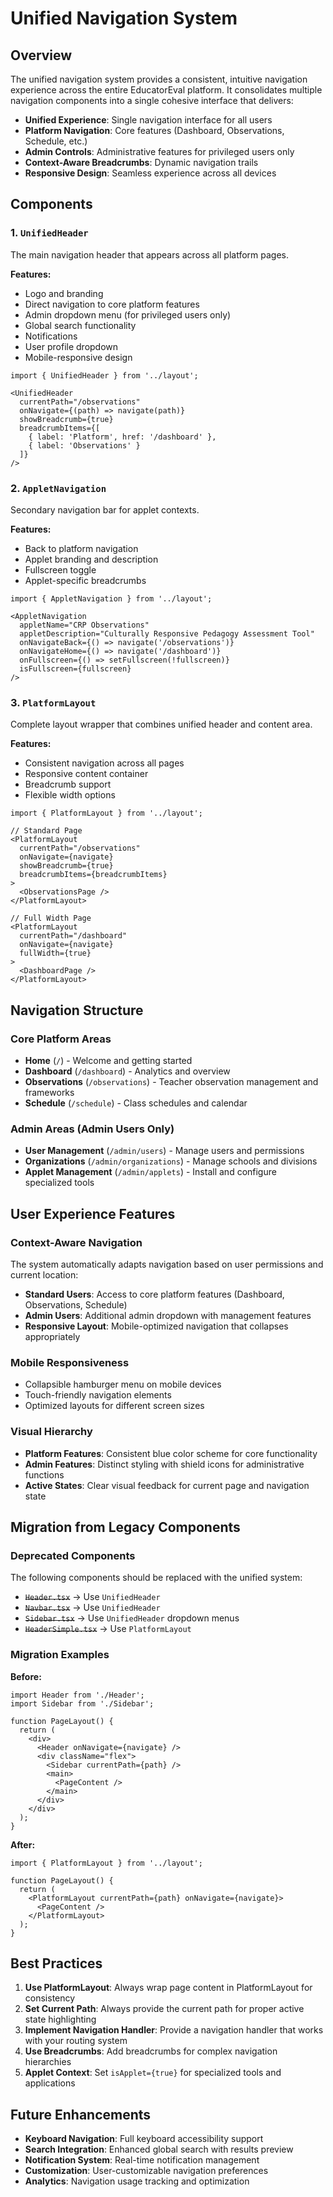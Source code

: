 # Unified Navigation System

## Overview

The unified navigation system provides a consistent, intuitive navigation experience across the entire EducatorEval platform. It consolidates multiple navigation components into a single cohesive interface that delivers:

- **Unified Experience**: Single navigation interface for all users
- **Platform Navigation**: Core features (Dashboard, Observations, Schedule, etc.)
- **Admin Controls**: Administrative features for privileged users only
- **Context-Aware Breadcrumbs**: Dynamic navigation trails
- **Responsive Design**: Seamless experience across all devices

## Components

### 1. `UnifiedHeader`
The main navigation header that appears across all platform pages.

**Features:**
- Logo and branding
- Direct navigation to core platform features
- Admin dropdown menu (for privileged users only)
- Global search functionality  
- Notifications
- User profile dropdown
- Mobile-responsive design

```tsx
import { UnifiedHeader } from '../layout';

<UnifiedHeader
  currentPath="/observations"
  onNavigate={(path) => navigate(path)}
  showBreadcrumb={true}
  breadcrumbItems={[
    { label: 'Platform', href: '/dashboard' },
    { label: 'Observations' }
  ]}
/>
```

### 2. `AppletNavigation`
Secondary navigation bar for applet contexts.

**Features:**
- Back to platform navigation
- Applet branding and description
- Fullscreen toggle
- Applet-specific breadcrumbs

```tsx
import { AppletNavigation } from '../layout';

<AppletNavigation
  appletName="CRP Observations"
  appletDescription="Culturally Responsive Pedagogy Assessment Tool"
  onNavigateBack={() => navigate('/observations')}
  onNavigateHome={() => navigate('/dashboard')}
  onFullscreen={() => setFullscreen(!fullscreen)}
  isFullscreen={fullscreen}
/>
```

### 3. `PlatformLayout`
Complete layout wrapper that combines unified header and content area.

**Features:**
- Consistent navigation across all pages
- Responsive content container
- Breadcrumb support
- Flexible width options

```tsx
import { PlatformLayout } from '../layout';

// Standard Page
<PlatformLayout
  currentPath="/observations" 
  onNavigate={navigate}
  showBreadcrumb={true}
  breadcrumbItems={breadcrumbItems}
>
  <ObservationsPage />
</PlatformLayout>

// Full Width Page
<PlatformLayout
  currentPath="/dashboard"
  onNavigate={navigate}
  fullWidth={true}
>
  <DashboardPage />
</PlatformLayout>
```

## Navigation Structure

### Core Platform Areas
- **Home** (`/`) - Welcome and getting started
- **Dashboard** (`/dashboard`) - Analytics and overview
- **Observations** (`/observations`) - Teacher observation management and frameworks
- **Schedule** (`/schedule`) - Class schedules and calendar

### Admin Areas (Admin Users Only)
- **User Management** (`/admin/users`) - Manage users and permissions
- **Organizations** (`/admin/organizations`) - Manage schools and divisions  
- **Applet Management** (`/admin/applets`) - Install and configure specialized tools

## User Experience Features

### Context-Aware Navigation
The system automatically adapts navigation based on user permissions and current location:

- **Standard Users**: Access to core platform features (Dashboard, Observations, Schedule)
- **Admin Users**: Additional admin dropdown with management features
- **Responsive Layout**: Mobile-optimized navigation that collapses appropriately

### Mobile Responsiveness
- Collapsible hamburger menu on mobile devices
- Touch-friendly navigation elements
- Optimized layouts for different screen sizes

### Visual Hierarchy
- **Platform Features**: Consistent blue color scheme for core functionality
- **Admin Features**: Distinct styling with shield icons for administrative functions
- **Active States**: Clear visual feedback for current page and navigation state

## Migration from Legacy Components

### Deprecated Components
The following components should be replaced with the unified system:

- ~~`Header.tsx`~~ → Use `UnifiedHeader`
- ~~`Navbar.tsx`~~ → Use `UnifiedHeader`
- ~~`Sidebar.tsx`~~ → Use `UnifiedHeader` dropdown menus
- ~~`HeaderSimple.tsx`~~ → Use `PlatformLayout`

### Migration Examples

**Before:**
```tsx
import Header from './Header';
import Sidebar from './Sidebar';

function PageLayout() {
  return (
    <div>
      <Header onNavigate={navigate} />
      <div className="flex">
        <Sidebar currentPath={path} />
        <main>
          <PageContent />
        </main>
      </div>
    </div>
  );
}
```

**After:**
```tsx
import { PlatformLayout } from '../layout';

function PageLayout() {
  return (
    <PlatformLayout currentPath={path} onNavigate={navigate}>
      <PageContent />
    </PlatformLayout>
  );
}
```

## Best Practices

1. **Use PlatformLayout**: Always wrap page content in PlatformLayout for consistency
2. **Set Current Path**: Always provide the current path for proper active state highlighting  
3. **Implement Navigation Handler**: Provide a navigation handler that works with your routing system
4. **Use Breadcrumbs**: Add breadcrumbs for complex navigation hierarchies
5. **Applet Context**: Set `isApplet={true}` for specialized tools and applications

## Future Enhancements

- **Keyboard Navigation**: Full keyboard accessibility support
- **Search Integration**: Enhanced global search with results preview
- **Notification System**: Real-time notification management
- **Customization**: User-customizable navigation preferences
- **Analytics**: Navigation usage tracking and optimization